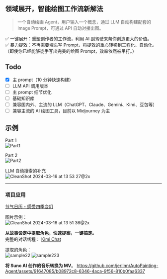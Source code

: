 ## 领域展开，智能绘图工作流新解法  
> 一个自动绘画 Agent，用户输入一个概念，通过 LLM 自动构建配套的 Image Prompt，可通过 API 自动对接出图。

✅ 一键展开：重塑创作者的工作流，利用 AI 副驾驶来帮你创造更大的价值。  
✅ 暴力提效：不再需要埋头写 Prompt，将提效的重心转移到工程化、自动化。（即使你已经能够徒手写出完美的绘图 Prompt，效率依然被吊打。）

## Todo  
- [x] 主 prompt（10 分钟快速构建）
- [ ] LLM API 调用版本  
- [ ] 主 prompt 细节优化
- [ ] 基础知识库
- [ ] 兼容国内外、主流的 LLM（ChatGPT、Claude、Gemini、Kimi、豆包等）
- [ ] 兼容主流的 AI 绘图工具，目前以 Midjourney 为主

## 示例  
Part 1  
![Part1](https://github.com/jerlinn/AutoPainting-Agent/assets/91647085/e9777bf6-6943-44f9-9bd3-f8a98f538d5a)

Part 2  
![Part2](https://github.com/jerlinn/AutoPainting-Agent/assets/91647085/850ce5f1-d0c3-46c5-8351-baa70b82b32e)

LLM 自动搜索的补充  
![CleanShot 2024-03-16 at 13 53 27@2x](https://github.com/jerlinn/AutoPainting-Agent/assets/91647085/8b77f87a-5639-47d5-b731-54589ded4cf4)

---

### 项目应用  
[节气日历 - 感受四季变幻](https://apps.apple.com/cn/app/%E8%8A%82%E6%B0%94%E6%97%A5%E5%8E%86-%E6%84%9F%E5%8F%97%E5%9B%9B%E5%AD%A3%E5%8F%98%E5%B9%BB/id6466749016)

图片示例：  
![CleanShot 2024-03-16 at 13 51 36@2x](https://github.com/jerlinn/AutoPainting-Agent/assets/91647085/f4fc392f-8f17-47d9-aaa9-ad16286b9f14)

**从故事设定中提取角色，快速提案，一键搞定。**  
完整的对话线程：
[Kimi Chat](https://kimi.moonshot.cn/share/cnrgp6gnsmml81vh9pvg)

提取的角色：  
![sample22](https://github.com/jerlinn/AutoPainting-Agent/assets/91647085/fe252242-9a3c-4d45-b6c7-8107c47d92e1)
![sample223](https://github.com/jerlinn/AutoPainting-Agent/assets/91647085/47e74ddd-3613-402d-8260-5b2b4b6b93f4)

**将 Suno AI 创作的音乐转换为 MV**。
https://github.com/jerlinn/AutoPainting-Agent/assets/91647085/b08972c8-6346-4aca-9f56-810b0faa6337



